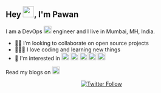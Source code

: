 ## Hey <img src="https://github.com/TheDudeThatCode/TheDudeThatCode/blob/master/Assets/Hi.gif" width="29px">, I'm Pawan

I am a DevOps <img height="20" src="https://cdn.jsdelivr.net/npm/simple-icons@v3/icons/azuredevops.svg" /> engineer and I live in Mumbai, MH, India.

- 🧑‍💻 I’m looking to collaborate on open source projects
- 👨🏼‍💻 I love coding and learning new things
- 🤩 I'm interested in <img height="20" src="https://cdn.jsdelivr.net/npm/simple-icons@v3/icons/powershell.svg" /> <img height="20" src="https://cdn.jsdelivr.net/npm/simple-icons@v3/icons/python.svg" /> <img height="20" src="https://cdn.jsdelivr.net/npm/simple-icons@v3/icons/terraform.svg" /> <img height="20" src="https://cdn.jsdelivr.net/npm/simple-icons@v3/icons/microsoftazure.svg" /> <img height="20" src="https://cdn.jsdelivr.net/npm/simple-icons@v3/icons/linux.svg" />

Read my blogs on <a href="https://pawanadubey.medium.com/"><img height="20" src="https://cdn.jsdelivr.net/npm/simple-icons@3.13.0/icons/medium.svg" alt="Medium" /></a>

<p align="center">
  <a href="https://twitter.com/intent/follow?screen_name=pawanadubey&tw_p=followbutton">
    <img src="https://img.shields.io/twitter/follow/pawanadubey.svg?style=social" alt="Twitter Follow" />
  </a>
</p>
